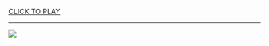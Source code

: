 
<a href="https://premium76.site?title=unblocked_games_on_school_chromebook&ref=13M">CLICK TO PLAY</a></h3>
<hr>

<a href="https://premium76.site?title=unblocked_games_on_school_chromebook&ref=13M"><img src="https://clearcache.store/games.png"></a>



